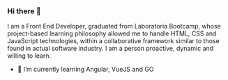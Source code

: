 ### Hi there 👋
I am a Front End Developer, graduated from Laboratoria Bootcamp, whose project-based learning philosophy allowed me to handle HTML, CSS and JavaScript technologies, within a collaborative framework similar to those found in actual software industry. I am a person proactive, dynamic and willing to learn.
- 🌱 I’m currently learning Angular, VueJS and GO
<!--
**blarteagar/blarteagar** is a ✨ _special_ ✨ repository because its `README.md` (this file) appears on your GitHub profile.

Here are some ideas to get you started:

- 🔭 I’m currently working on ...
- 🌱 I’m currently learning ...
- 👯 I’m looking to collaborate on ...
- 🤔 I’m looking for help with ...
- 💬 Ask me about ...
- 📫 How to reach me: ...
- 😄 Pronouns: ...
- ⚡ Fun fact: ...
-->
